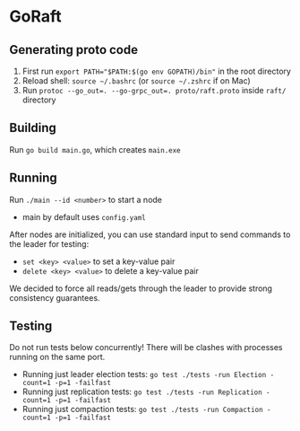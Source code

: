 # GoRaft

## Generating proto code

1. First run `export PATH="$PATH:$(go env GOPATH)/bin"` in the root directory
2. Reload shell: `source ~/.bashrc` (or `source ~/.zshrc` if on Mac)
3. Run `protoc --go_out=. --go-grpc_out=. proto/raft.proto` inside `raft/` directory

## Building
Run `go build main.go`, which creates `main.exe`

## Running 
Run `./main --id <number>` to start a node
- main by default uses `config.yaml`

After nodes are initialized, you can use standard input to send commands to the leader for testing:
- `set <key> <value>` to set a key-value pair
- `delete <key> <value>` to delete a key-value pair

We decided to force all reads/gets through the leader to provide strong consistency guarantees.

## Testing
Do not run tests below concurrently! There will be clashes with processes running on the same port.

- Running just leader election tests: `go test ./tests -run Election -count=1 -p=1 -failfast`
- Running just replication tests: `go test ./tests -run Replication -count=1 -p=1 -failfast`
- Running just compaction tests: `go test ./tests -run Compaction -count=1 -p=1 -failfast`
